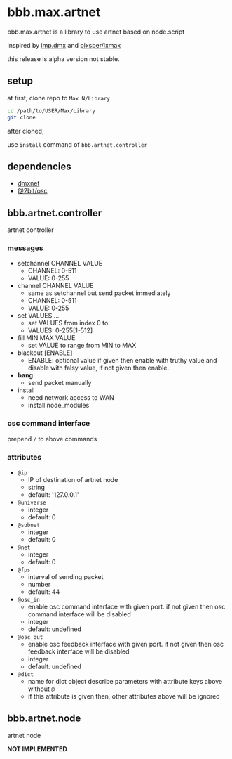 # bbb.max.artnet

bbb.max.artnet is a library to use artnet based on node.script

inspired by [imp.dmx](https://www.theimpersonalstereo.com/impdmx) and [pixsper/lxmax](https://github.com/pixsper/lxmax)

this release is alpha version not stable.

## setup

at first, clone repo to `Max N/Library`

```bash
cd /path/to/USER/Max/Library
git clone 
```

after cloned, 

use `install` command of `bbb.artnet.controller`

## dependencies

* [dmxnet](https://github.com/margau/dmxnet)
* [@2bit/osc](https://github.com/2bbb/node-2bit-osc)

## bbb.artnet.controller

artnet controller

### messages

* setchannel CHANNEL VALUE
    * CHANNEL: 0-511
    * VALUE: 0-255
* channel CHANNEL VALUE
    * same as setchannel but send packet immediately
    * CHANNEL: 0-511
    * VALUE: 0-255
* set VALUES ...
    * set VALUES from index 0 to 
    * VALUES: 0-255[1-512]
* fill MIN MAX VALUE
    * set VALUE to range from MIN to MAX
* blackout [ENABLE]
    * ENABLE: optional value if given then enable with truthy value and disable with falsy value, if not given then enable.
* **bang**
    * send packet manually
* install
    * need network access to WAN
    * install node_modules

### osc command interface

prepend `/` to above commands

### attributes

* `@ip`
    * IP of destination of artnet node 
    * string
    * default: '127.0.0.1'
* `@universe`
    * integer
    * default: 0
* `@subnet`
    * integer
    * default: 0
* `@net`
    * integer
    * default: 0
* `@fps`
    * interval of sending packet
    * number
    * default: 44
* `@osc_in`
    * enable osc command interface with given port. if not given then osc command interface will be disabled
    * integer
    * default: undefined
* `@osc_out`
    * enable osc feedback interface with given port. if not given then osc feedback interface will be disabled
    * integer
    * default: undefined
* `@dict`
    * name for dict object describe parameters with attribute keys above without `@`
    * if this attribute is given then, other attributes above will be ignored


## bbb.artnet.node

artnet node

**NOT IMPLEMENTED**
